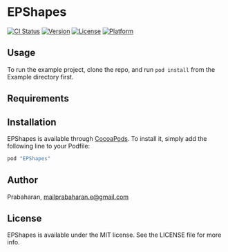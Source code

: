 # EPShapes

[![CI Status](http://img.shields.io/travis/Prabaharan/EPShapes.svg?style=flat)](https://travis-ci.org/Prabaharan/EPShapes)
[![Version](https://img.shields.io/cocoapods/v/EPShapes.svg?style=flat)](http://cocoapods.org/pods/EPShapes)
[![License](https://img.shields.io/cocoapods/l/EPShapes.svg?style=flat)](http://cocoapods.org/pods/EPShapes)
[![Platform](https://img.shields.io/cocoapods/p/EPShapes.svg?style=flat)](http://cocoapods.org/pods/EPShapes)

## Usage

To run the example project, clone the repo, and run `pod install` from the Example directory first.

## Requirements

## Installation

EPShapes is available through [CocoaPods](http://cocoapods.org). To install
it, simply add the following line to your Podfile:

```ruby
pod "EPShapes"
```

## Author

Prabaharan, mailprabaharan.e@gmail.com

## License

EPShapes is available under the MIT license. See the LICENSE file for more info.
